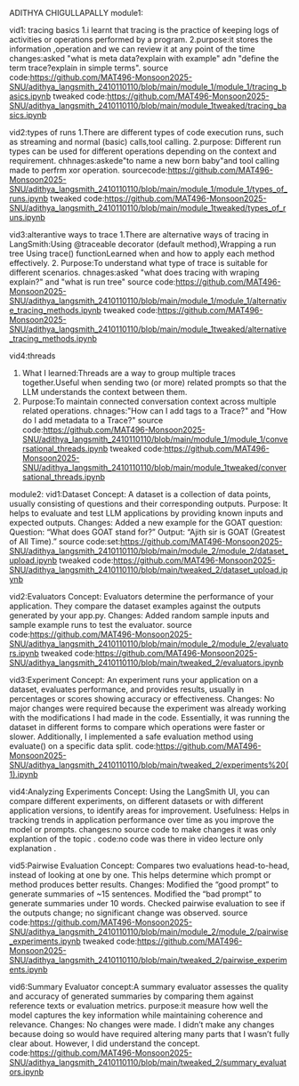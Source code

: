 ADITHYA CHIGULLAPALLY
module1:

vid1: tracing basics 
1.i learnt that tracing is the practice of keeping logs of activities or operations performed by a program.
2.purpose:it stores the information ,operation and we can review it at any point of the time
changes:asked "what is meta data?explain with example" adn "define the term trace?explain in simple terms".
source code:https://github.com/MAT496-Monsoon2025-SNU/adithya_langsmith_2410110110/blob/main/module_1/module_1/tracing_basics.ipynb
tweaked code:https://github.com/MAT496-Monsoon2025-SNU/adithya_langsmith_2410110110/blob/main/module_1tweaked/tracing_basics.ipynb

vid2:types of runs
1.There are different types of code execution runs, such as streaming and normal (basic) calls,tool calling.
2.purpose: Different run types can be used for different operations depending on the context and requirement.
chhnages:askede"to name a new born baby"and tool calling made to perfrm xor operation.
sourcecode:https://github.com/MAT496-Monsoon2025-SNU/adithya_langsmith_2410110110/blob/main/module_1/module_1/types_of_runs.ipynb
tweaked code:https://github.com/MAT496-Monsoon2025-SNU/adithya_langsmith_2410110110/blob/main/module_1tweaked/types_of_runs.ipynb

vid3:alterantive ways to trace
1.There are alternative ways of tracing in LangSmith:Using @traceable decorator (default method),Wrapping a run tree Using trace() functionLearned when and how to apply each method effectively.
2. Purpose:To understand what type of trace is suitable for different scenarios.
chnages:asked "what does tracing with wraping explain?" and "what is run tree"
source code:https://github.com/MAT496-Monsoon2025-SNU/adithya_langsmith_2410110110/blob/main/module_1/module_1/alternative_tracing_methods.ipynb
tweaked code:https://github.com/MAT496-Monsoon2025-SNU/adithya_langsmith_2410110110/blob/main/module_1tweaked/alternative_tracing_methods.ipynb


vid4:threads
1. What I learned:Threads are a way to group multiple traces together.Useful when sending two (or more) related prompts so that the LLM understands the context between them.
2. Purpose:To maintain connected conversation context across multiple related operations.
chnages:"How can I add tags to a Trace?" and "How do I add metadata to a Trace?"
source code:https://github.com/MAT496-Monsoon2025-SNU/adithya_langsmith_2410110110/blob/main/module_1/module_1/conversational_threads.ipynb
tweaked code:https://github.com/MAT496-Monsoon2025-SNU/adithya_langsmith_2410110110/blob/main/module_1tweaked/conversational_threads.ipynb





module2:
vid1:Dataset
Concept: A dataset is a collection of data points, usually consisting of questions and their corresponding outputs.
Purpose: It helps to evaluate and test LLM applications by providing known inputs and expected outputs.
Changes: Added a new example for the GOAT question: Question: “What does GOAT stand for?” Output: “Ajith sir is GOAT (Greatest of All Time).”
source code:set:https://github.com/MAT496-Monsoon2025-SNU/adithya_langsmith_2410110110/blob/main/module_2/module_2/dataset_upload.ipynb
tweaked code:https://github.com/MAT496-Monsoon2025-SNU/adithya_langsmith_2410110110/blob/main/tweaked_2/dataset_upload.ipynb



vid2:Evaluators
Concept: Evaluators determine the performance of your application. They compare the dataset examples against the outputs generated by your app.py.
Changes: Added random sample inputs and sample example runs to test the evaluator.
source code:https://github.com/MAT496-Monsoon2025-SNU/adithya_langsmith_2410110110/blob/main/module_2/module_2/evaluators.ipynb
tweaked code:https://github.com/MAT496-Monsoon2025-SNU/adithya_langsmith_2410110110/blob/main/tweaked_2/evaluators.ipynb



vid3:Experiment
Concept: An experiment runs your application on a dataset, evaluates performance, and provides results, usually in percentages or scores showing accuracy or effectiveness.
Changes: No major changes were required because the experiment was already working with the modifications I had made in the code. Essentially, it was running the dataset in different forms to compare which operations were faster or slower. Additionally, I implemented a safe evaluation method using evaluate() on a specific data split.
code:https://github.com/MAT496-Monsoon2025-SNU/adithya_langsmith_2410110110/blob/main/tweaked_2/experiments%20(1).ipynb



vid4:Analyzing Experiments
Concept: Using the LangSmith UI, you can compare different experiments, on different datasets or with different application versions, to identify areas for improvement.
Usefulness: Helps in tracking trends in application performance over time as you improve the model or prompts.
changes:no source code to make changes it was only explantion of the topic .
code:no code was there in video lecture only explanation .



vid5:Pairwise Evaluation
Concept: Compares two evaluations head-to-head, instead of looking at one by one. This helps determine which prompt or method produces better results.
Changes: Modified the “good prompt” to generate summaries of ~15 sentences. Modified the “bad prompt” to generate summaries under 10 words. Checked pairwise evaluation to see if the outputs change; no significant change was observed.
source code:https://github.com/MAT496-Monsoon2025-SNU/adithya_langsmith_2410110110/blob/main/module_2/module_2/pairwise_experiments.ipynb
tweaked code:https://github.com/MAT496-Monsoon2025-SNU/adithya_langsmith_2410110110/blob/main/tweaked_2/pairwise_experiments.ipynb



vid6:Summary Evaluator
concept:A summary evaluator assesses the quality and accuracy of generated summaries by comparing them against reference texts or evaluation metrics. 
purpose:it measure how well the model captures the key information while maintaining coherence and relevance.
Changes: No changes were made. I didn’t make any changes because doing so would have required altering many parts that I wasn’t fully clear about. However, I did understand the concept.
code:https://github.com/MAT496-Monsoon2025-SNU/adithya_langsmith_2410110110/blob/main/tweaked_2/summary_evaluators.ipynb





